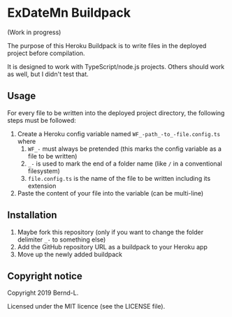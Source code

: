 # ExDateMn Buildpack

(Work in progress)

The purpose of this Heroku Buildpack is to write files in the deployed project before compilation.

It is designed to work with TypeScript/node.js projects. Others should work as well, but I didn't test that.

## Usage

For every file to be written into the deployed project directory, the following steps must be followed:

1. Create a Heroku config variable named `WF_-path_-to_-file.config.ts` where
   1. `WF_-` must always be pretended (this marks the config variable as a file to be written)
   2. `_-` is used to mark the end of a folder name (like `/` in a conventional filesystem)
   3. `file.config.ts` is the name of the file to be written including its extension
2. Paste the content of your file into the variable (can be multi-line)

## Installation

1. Maybe fork this repository (only if you want to change the folder delimiter `_-` to something else)
2. Add the GitHub repository URL as a buildpack to your Heroku app
3. Move up the newly added buildpack

## Copyright notice

Copyright 2019 Bernd-L.

Licensed under the MIT licence (see the LICENSE file).